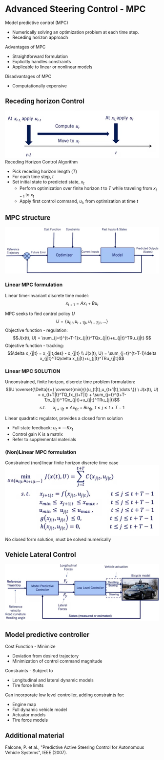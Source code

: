 # Advanced Steering Control - MPC

Model predictive control (MPC)

* Numerically solving an optimization problem at each time step.
* Receding horizon approach

Advantages of MPC

* Straightforward formulation
* Explicitly handles constraints
* Applicable to linear or nonlinear models

Disadvantages of MPC

* Computationally expensive

## Receding horizon Control

![Receding horizon Control](./Receding%20horizon%20Control.jpg)
Receding Horizon Control Algorithm

* Pick receding horizon length $(T)$
* For each time step, $t$
* Set initial state to predicted state, $x_t$
  * Perform optimization over finite horizon $t$ to $T$ while traveling from $x_{t-1}$ to $x_t$
  * Apply first control command, $u_t$, from optimization at time $t$

## MPC structure

![MPC structure](./MPC%20structure.jpg)

### Linear MPC formulation

Linear time-invariant discrete time model:
$$x_{t+1}= Ax_t + Bu_t$$

MPC seeks to find control policy $U$
$$U = \{u_{t|t},u_{t+1|t},u_{t+2|t},...\}$$
Objective function - regulation:
$$J(x(t), U) =
\sum_{j=t}^{t+T-1}x_{j|t}^TQx_{j|t}+u_{j|t}^TRu_{j|t}
$$
Objective function - tracking:
$$\delta x_{j|t} = x_{j|t,des} - x_{j|t} \\ J(x(t), U) =
\sum_{j=t}^{t+T-1}\delta x_{j|t}^TQ\delta x_{j|t}+u_{j|t}^TRu_{j|t}$$

### Linear MPC SOLUTION
Unconstrained, finite horizon, discrete time problem formulation:
$$U \overset{\Delta}{=} \overset{min}{\{u_{t|t},u_{t+1|t},\dots \}} \ J(x(t), U) =
x_{t+T|t}^TQ_fx_{t+T|t} +
\sum_{j=t}^{t+T-1}x_{j|t}^TQx_{j|t}+u_{j|t}^TRu_{j|t}$$
$$s.t. \ \ \ \ \ \ x_{j+1|t}= Ax_{t|t} + Bu_{t|t} , \ t\leq j \leq t+T-1$$

Linear quadratic regulator, provides a closed form solution
* Full state feedback: $u_t = —Kx_t$
* Control gain K is a matrix
* Refer to supplemental materials

### (Non)Linear MPC formulation
Constrained (non)linear finite horizon discrete time case
![non linear formulation](./non%20linear%20formulation.jpg)
No closed form solution, must be solved numerically

## Vehicle Lateral Control

![vehicle lateral control](./vehicle%20lateral%20control.jpg)

## Model predictive controller

Cost Function - Minimize

* Deviation from desired trajectory
* Minimization of control command magnitude

Constraints - Subject to

* Longitudinal and lateral dynamic models
* Tire force limits

Can incorporate low level controller, adding
constraints for:

* Engine map
* Full dynamic vehicle model
* Actuator models
* Tire force models

## Additional material

Falcone, P. et al., "Predictive Active Steering Control for Autonomous Vehicle Systems", IEEE (2007).
